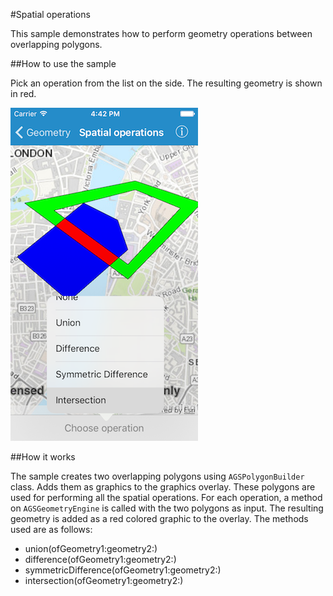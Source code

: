 #Spatial operations

This sample demonstrates how to perform geometry operations between overlapping polygons.

##How to use the sample

Pick an operation from the list on the side. The resulting geometry is shown in red.

![](image1.png)

##How it works

The sample creates two overlapping polygons using `AGSPolygonBuilder` class. Adds them as graphics to the graphics overlay. These polygons are used for performing all the spatial operations. For each operation, a method on `AGSGeometryEngine` is called with the two polygons as input. The resulting geometry is added as a red colored graphic to the overlay. The methods used are as follows:

- union(ofGeometry1:geometry2:)
- difference(ofGeometry1:geometry2:)
- symmetricDifference(ofGeometry1:geometry2:)
- intersection(ofGeometry1:geometry2:)
